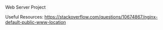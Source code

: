 Web Server Project

Useful Resources:
https://stackoverflow.com/questions/10674867/nginx-default-public-www-location
